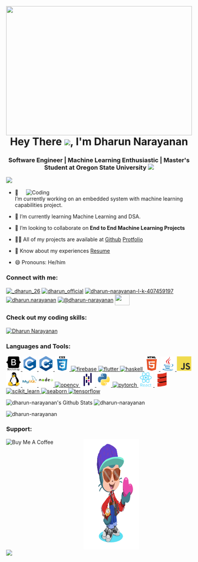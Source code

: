 <img align="left" width="100%" height="350" src="https://user-images.githubusercontent.com/74038190/219923823-bf1ce878-c6b8-4faa-be07-93e6b1006521.gif" />
<h1 align="center">
  Hey There <img src="https://media.giphy.com/media/hvRJCLFzcasrR4ia7z/giphy.gif" width="25">, I'm Dharun Narayanan
</h1>
<h3 align="center">
  Software Engineer | Machine Learning Enthusiastic | Master's Student at Oregon State University
  <img src="https://media.giphy.com/media/WUlplcMpOCEmTGBtBW/giphy.gif" width="30"/>
</h3> 

![](https://komarev.com/ghpvc/?username=dharun-narayanan&color=blueviolet&style=flat&label=PROFILE+VIEWS)<br>

<img align="right" alt="Coding" width="450" src="https://github.com/mayankchaudhary26/Cool-Readme-ideas/blob/master/data/lofi.gif">


- 🔭 I’m currently working on an embedded system with machine learning capabilities project.

- 🌱 I’m currently learning Machine Learning and DSA.

- 👯 I’m looking to collaborate on **End to End Machine Learning Projects**

- 👨‍💻 All of my projects are available at [Github](https://github.com/dharun-narayanan) [Protfolio](https://dharun-narayanan.github.io/me/)

- 📄 Know about my experiences [Resume](https://1drv.ms/b/s!AuE0xx_ikcckgbkeaPo5sozMmwWBdQ?e=h84e6J)

- 😄 Pronouns:  He/him

<h3 align="left">Connect with me:</h3>
<p align="left">
<a href="https://instagram.com/_dharun_26" target="_blank"><img align="center" src="https://raw.githubusercontent.com/rahuldkjain/github-profile-readme-generator/master/src/images/icons/Social/instagram.svg" alt="_dharun_26" height="30" width="40" /></a>
<a href="https://twitter.com/dharun_official" target="_blank"><img align="center" src="https://raw.githubusercontent.com/rahuldkjain/github-profile-readme-generator/master/src/images/icons/Social/twitter.svg" alt="dharun_official" height="30" width="40" /></a>
<a href="https://linkedin.com/in/dharun-narayanan-l-k-407459197" target="_blank"><img align="center" src="https://raw.githubusercontent.com/rahuldkjain/github-profile-readme-generator/master/src/images/icons/Social/linked-in-alt.svg" alt="dharun-narayanan-l-k-407459197" height="30" width="40" /></a>
<a href="https://fb.com/dharun.narayanan" target="_blank"><img align="center" src="https://raw.githubusercontent.com/rahuldkjain/github-profile-readme-generator/master/src/images/icons/Social/facebook.svg" alt="dharun.narayanan" height="30" width="40" /></a>
<a href="https://medium.com/@dharun-narayanan" target="_blank"><img align="center" src="https://raw.githubusercontent.com/rahuldkjain/github-profile-readme-generator/master/src/images/icons/Social/medium.svg" alt="@dharun-narayanan" height="30" width="40" /></a>
<a href="https://discord.gg/XTW52Kt" target="_blank"><img align="center" src="https://raw.githubusercontent.com/rahuldkjain/github-profile-readme-generator/master/src/images/icons/Social/discord.svg" height="30" width="40" /></a>
</p>

<h3>Check out my coding skills:</h3>
<p align="left">
  <a href="https://www.hackerrank.com/lkdharun" target="_blank"><img align="center" src="https://raw.githubusercontent.com/rahuldkjain/github-profile-readme-generator/master/src/images/icons/Social/hackerrank.svg" alt="Dharun Narayanan" height="40" width="50" /></a>
</p>

<h3 align="left">Languages and Tools:</h3>
<p align="left"> <a href="https://getbootstrap.com" target="_blank" rel="noreferrer"> <img src="https://raw.githubusercontent.com/devicons/devicon/master/icons/bootstrap/bootstrap-plain-wordmark.svg" alt="bootstrap" width="40" height="40"/> </a> <a href="https://www.cprogramming.com/" target="_blank" rel="noreferrer"> <img src="https://raw.githubusercontent.com/devicons/devicon/master/icons/c/c-original.svg" alt="c" width="40" height="40"/> </a> <a href="https://www.w3schools.com/cpp/" target="_blank" rel="noreferrer"> <img src="https://raw.githubusercontent.com/devicons/devicon/master/icons/cplusplus/cplusplus-original.svg" alt="cplusplus" width="40" height="40"/> </a> <a href="https://www.w3schools.com/css/" target="_blank" rel="noreferrer"> <img src="https://raw.githubusercontent.com/devicons/devicon/master/icons/css3/css3-original-wordmark.svg" alt="css3" width="40" height="40"/> </a> <a href="https://firebase.google.com/" target="_blank" rel="noreferrer"> <img src="https://www.vectorlogo.zone/logos/firebase/firebase-icon.svg" alt="firebase" width="40" height="40"/> </a> <a href="https://flutter.dev" target="_blank" rel="noreferrer"> <img src="https://www.vectorlogo.zone/logos/flutterio/flutterio-icon.svg" alt="flutter" width="40" height="40"/> </a> <a href="https://www.haskell.org/" target="_blank" rel="noreferrer"> <img src="https://upload.wikimedia.org/wikipedia/commons/1/1c/Haskell-Logo.svg" alt="haskell" width="40" height="40"/> </a> <a href="https://www.w3.org/html/" target="_blank" rel="noreferrer"> <img src="https://raw.githubusercontent.com/devicons/devicon/master/icons/html5/html5-original-wordmark.svg" alt="html5" width="40" height="40"/> </a> <a href="https://www.java.com" target="_blank" rel="noreferrer"> <img src="https://raw.githubusercontent.com/devicons/devicon/master/icons/java/java-original.svg" alt="java" width="40" height="40"/> </a> <a href="https://developer.mozilla.org/en-US/docs/Web/JavaScript" target="_blank" rel="noreferrer"> <img src="https://raw.githubusercontent.com/devicons/devicon/master/icons/javascript/javascript-original.svg" alt="javascript" width="40" height="40"/> </a> <a href="https://www.linux.org/" target="_blank" rel="noreferrer"> <img src="https://raw.githubusercontent.com/devicons/devicon/master/icons/linux/linux-original.svg" alt="linux" width="40" height="40"/> </a> <a href="https://www.mysql.com/" target="_blank" rel="noreferrer"> <img src="https://raw.githubusercontent.com/devicons/devicon/master/icons/mysql/mysql-original-wordmark.svg" alt="mysql" width="40" height="40"/> </a> <a href="https://nodejs.org" target="_blank" rel="noreferrer"> <img src="https://raw.githubusercontent.com/devicons/devicon/master/icons/nodejs/nodejs-original-wordmark.svg" alt="nodejs" width="40" height="40"/> </a> <a href="https://opencv.org/" target="_blank" rel="noreferrer"> <img src="https://www.vectorlogo.zone/logos/opencv/opencv-icon.svg" alt="opencv" width="40" height="40"/> </a> <a href="https://pandas.pydata.org/" target="_blank" rel="noreferrer"> <img src="https://raw.githubusercontent.com/devicons/devicon/2ae2a900d2f041da66e950e4d48052658d850630/icons/pandas/pandas-original.svg" alt="pandas" width="40" height="40"/> </a> <a href="https://www.python.org" target="_blank" rel="noreferrer"> <img src="https://raw.githubusercontent.com/devicons/devicon/master/icons/python/python-original.svg" alt="python" width="40" height="40"/> </a> <a href="https://pytorch.org/" target="_blank" rel="noreferrer"> <img src="https://www.vectorlogo.zone/logos/pytorch/pytorch-icon.svg" alt="pytorch" width="40" height="40"/> </a> <a href="https://reactjs.org/" target="_blank" rel="noreferrer"> <img src="https://raw.githubusercontent.com/devicons/devicon/master/icons/react/react-original-wordmark.svg" alt="react" width="40" height="40"/> </a> <a href="https://www.scala-lang.org" target="_blank" rel="noreferrer"> <img src="https://raw.githubusercontent.com/devicons/devicon/master/icons/scala/scala-original.svg" alt="scala" width="40" height="40"/> </a> <a href="https://scikit-learn.org/" target="_blank" rel="noreferrer"> <img src="https://upload.wikimedia.org/wikipedia/commons/0/05/Scikit_learn_logo_small.svg" alt="scikit_learn" width="40" height="40"/> </a> <a href="https://seaborn.pydata.org/" target="_blank" rel="noreferrer"> <img src="https://seaborn.pydata.org/_images/logo-mark-lightbg.svg" alt="seaborn" width="40" height="40"/> </a> <a href="https://www.tensorflow.org" target="_blank" rel="noreferrer"> <img src="https://www.vectorlogo.zone/logos/tensorflow/tensorflow-icon.svg" alt="tensorflow" width="40" height="40"/> </a> </p>

 
<p>
<img src="https://github-readme-stats.vercel.app/api?username=dharun-narayanan&include_all_commits=true&count_private=true&show_icons=true&line_height=20&theme=tokyonight" alt="dharun-narayanan's Github Stats"/>
<img src="https://github-readme-stats.vercel.app/api/top-langs?username=dharun-narayanan&show_icons=true&locale=en&layout=compact&theme=tokyonight" alt="dharun-narayanan"/>
</p>

<p>
<img src="https://github-readme-streak-stats.herokuapp.com?user=dharun-narayanan&theme=tokyonight&line_height=20&show_icons=true" alt="dharun-narayanan"/>
</p>

<h3 align="left">Support:</h3>
<p><a href="https://www.buymeacoffee.com/DharunNarayanan"> <img align="left" src="https://cdn.buymeacoffee.com/buttons/v2/default-red.png" alt="Buy Me A Coffee" height="50" width="210" /></a></p>

<a href="https://dharun-narayanan.github.io/me/"><img align="left" width="30%" height="300" src="https://github.com/dharun-narayanan/Octocat/blob/main/octocat.gif?raw=true"></a>

<img align="left" width="30%" src="https://user-images.githubusercontent.com/74038190/212749447-bfb7e725-6987-49d9-ae85-2015e3e7cc41.gif" />
